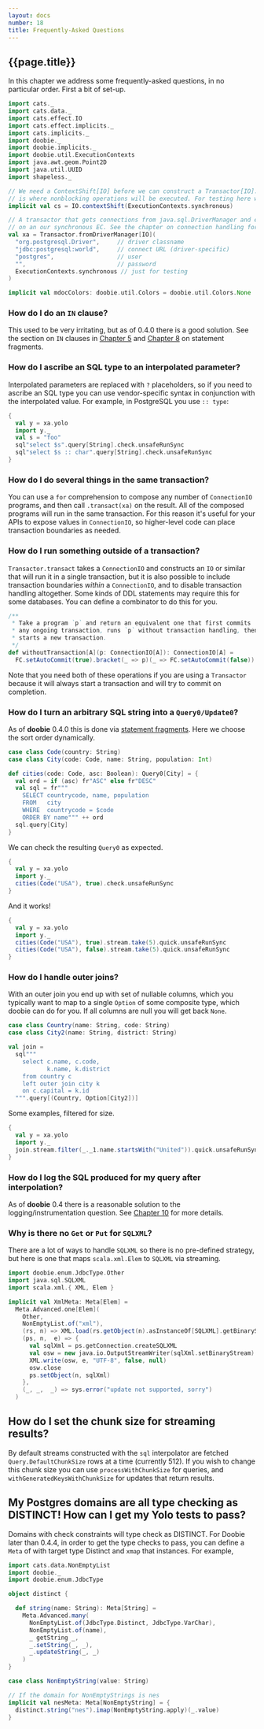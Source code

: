 ```yaml
---
layout: docs
number: 18
title: Frequently-Asked Questions
---
```


## {{page.title}}

In this chapter we address some frequently-asked questions, in no particular order. First a bit of set-up.

```scala mdoc:silent
import cats._
import cats.data._
import cats.effect.IO
import cats.effect.implicits._
import cats.implicits._
import doobie._
import doobie.implicits._
import doobie.util.ExecutionContexts
import java.awt.geom.Point2D
import java.util.UUID
import shapeless._

// We need a ContextShift[IO] before we can construct a Transactor[IO]. The passed ExecutionContext
// is where nonblocking operations will be executed. For testing here we're using a synchronous EC.
implicit val cs = IO.contextShift(ExecutionContexts.synchronous)

// A transactor that gets connections from java.sql.DriverManager and executes blocking operations
// on an our synchronous EC. See the chapter on connection handling for more info.
val xa = Transactor.fromDriverManager[IO](
  "org.postgresql.Driver",     // driver classname
  "jdbc:postgresql:world",     // connect URL (driver-specific)
  "postgres",                  // user
  "",                          // password
  ExecutionContexts.synchronous // just for testing
)
```

```scala mdoc:invisible
implicit val mdocColors: doobie.util.Colors = doobie.util.Colors.None
```

### How do I do an `IN` clause?

This used to be very irritating, but as of 0.4.0 there is a good solution. See the section on `IN` clauses in [Chapter 5](05-Parameterized.html) and [Chapter 8](08-Fragments.html) on statement fragments.

### How do I ascribe an SQL type to an interpolated parameter?

Interpolated parameters are replaced with `?` placeholders, so if you need to ascribe an SQL type you can use vendor-specific syntax in conjunction with the interpolated value. For example, in PostgreSQL you use `:: type`:

```scala mdoc
{
  val y = xa.yolo
  import y._
  val s = "foo"
  sql"select $s".query[String].check.unsafeRunSync
  sql"select $s :: char".query[String].check.unsafeRunSync
}
```

### How do I do several things in the same transaction?

You can use a `for` comprehension to compose any number of `ConnectionIO` programs, and then call `.transact(xa)` on the result. All of the composed programs will run in the same transaction. For this reason it's useful for your APIs to expose values in `ConnectionIO`, so higher-level code can place transaction boundaries as needed.

### How do I run something outside of a transaction?

`Transactor.transact` takes a `ConnectionIO` and constructs an `IO` or similar that will run it in a single transaction, but it is also possible to include transaction boundaries *within* a `ConnectionIO`, and to disable transaction handling altogether. Some kinds of DDL statements may require this for some databases. You can define a combinator to do this for you.

```scala mdoc:silent
/**
 * Take a program `p` and return an equivalent one that first commits
 * any ongoing transaction, runs `p` without transaction handling, then
 * starts a new transaction.
 */
def withoutTransaction[A](p: ConnectionIO[A]): ConnectionIO[A] =
  FC.setAutoCommit(true).bracket(_ => p)(_ => FC.setAutoCommit(false))
```

Note that you need both of these operations if you are using a `Transactor` because it will always start a transaction and will try to commit on completion.


### How do I turn an arbitrary SQL string into a `Query0/Update0`?

As of **doobie** 0.4.0 this is done via [statement fragments](08-Fragments.html). Here we choose the sort order dynamically.

```scala mdoc:silent
case class Code(country: String)
case class City(code: Code, name: String, population: Int)

def cities(code: Code, asc: Boolean): Query0[City] = {
  val ord = if (asc) fr"ASC" else fr"DESC"
  val sql = fr"""
    SELECT countrycode, name, population
    FROM   city
    WHERE  countrycode = $code
    ORDER BY name""" ++ ord
  sql.query[City]
}
```

We can check the resulting `Query0` as expected.

```scala mdoc
{
  val y = xa.yolo
  import y._
  cities(Code("USA"), true).check.unsafeRunSync
}
```

And it works!

```scala mdoc
{
  val y = xa.yolo
  import y._
  cities(Code("USA"), true).stream.take(5).quick.unsafeRunSync
  cities(Code("USA"), false).stream.take(5).quick.unsafeRunSync
}
```

### How do I handle outer joins?

With an outer join you end up with set of nullable columns, which you typically want to map to a single `Option` of some composite type, which doobie can do for you. If all columns are null you will get back `None`.

```scala mdoc:silent
case class Country(name: String, code: String)
case class City2(name: String, district: String)

val join =
  sql"""
    select c.name, c.code,
           k.name, k.district
    from country c
    left outer join city k
    on c.capital = k.id
  """.query[(Country, Option[City2])]
```

Some examples, filtered for size.

```scala mdoc
{
  val y = xa.yolo
  import y._
  join.stream.filter(_._1.name.startsWith("United")).quick.unsafeRunSync
}
```

### How do I log the SQL produced for my query after interpolation?

As of **doobie** 0.4 there is a reasonable solution to the logging/instrumentation question. See [Chapter 10](10-Logging.html) for more details.

### Why is there no `Get` or `Put` for `SQLXML`?

There are a lot of ways to handle `SQLXML` so there is no pre-defined strategy, but here is one that maps `scala.xml.Elem` to `SQLXML` via streaming.

```scala mdoc:silent
import doobie.enum.JdbcType.Other
import java.sql.SQLXML
import scala.xml.{ XML, Elem }

implicit val XmlMeta: Meta[Elem] =
  Meta.Advanced.one[Elem](
    Other,
    NonEmptyList.of("xml"),
    (rs, n) => XML.load(rs.getObject(n).asInstanceOf[SQLXML].getBinaryStream),
    (ps, n,  e) => {
      val sqlXml = ps.getConnection.createSQLXML
      val osw = new java.io.OutputStreamWriter(sqlXml.setBinaryStream)
      XML.write(osw, e, "UTF-8", false, null)
      osw.close
      ps.setObject(n, sqlXml)
    },
    (_, _,  _) => sys.error("update not supported, sorry")
  )
```

## How do I set the chunk size for streaming results?

By default streams constructed with the `sql` interpolator are fetched `Query.DefaultChunkSize` rows at a time (currently 512). If you wish to change this chunk size you can use `processWithChunkSize` for queries, and `withGeneratedKeysWithChunkSize` for updates that return results.

## My Postgres domains are all type checking as DISTINCT! How can I get my Yolo tests to pass?

Domains with check constraints will type check as DISTINCT. For Doobie later than 0.4.4, in order to get the type checks to pass, you can define a `Meta` of with target type Distinct and `xmap` that instances. For example,

```scala mdoc:silent
import cats.data.NonEmptyList
import doobie._
import doobie.enum.JdbcType

object distinct {

  def string(name: String): Meta[String] =
    Meta.Advanced.many(
      NonEmptyList.of(JdbcType.Distinct, JdbcType.VarChar),
      NonEmptyList.of(name),
      _ getString _,
      _.setString(_, _),
      _.updateString(_, _)
    )
}

case class NonEmptyString(value: String)

// If the domain for NonEmptyStrings is nes
implicit val nesMeta: Meta[NonEmptyString] = {
  distinct.string("nes").imap(NonEmptyString.apply)(_.value)
}
```
